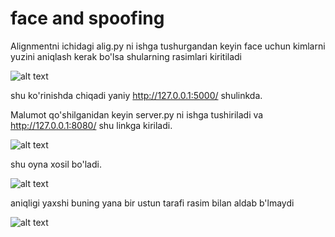 # face and spoofing
 Alignmentni ichidagi alig.py ni ishga tushurgandan keyin face uchun kimlarni yuzini aniqlash kerak bo'lsa shularning rasimlari kiritiladi


![alt text](image.png)

shu ko'rinishda chiqadi yaniy http://127.0.0.1:5000/ shulinkda.

Malumot qo'shilganidan keyin server.py ni ishga tushiriladi va http://127.0.0.1:8080/ shu linkga kiriladi.


![alt text](image-1.png)


shu oyna xosil bo'ladi.

![alt text](image-2.png)


aniqligi yaxshi buning yana bir ustun tarafi rasim bilan aldab b'lmaydi

![alt text](image-3.png)